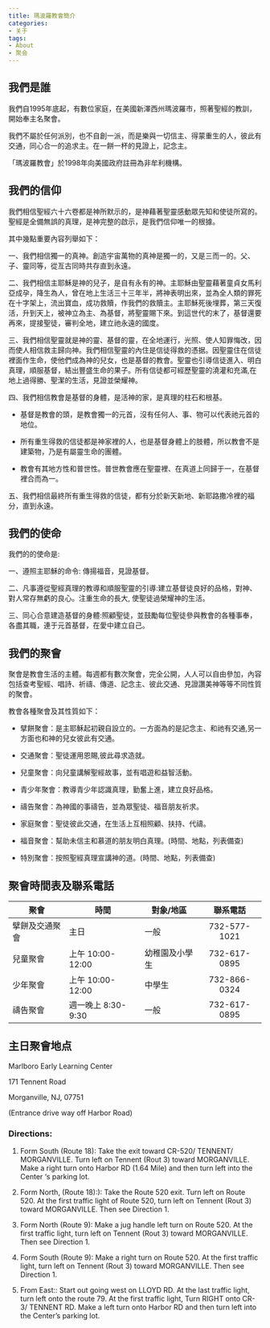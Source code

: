 ```yaml
---
title: 瑪波羅教會簡介
categories: 
- 关于
tags:
- About
- 聚会
---
```


## 我們是誰

我們自1995年底起，有數位家庭，在美國新澤西州瑪波羅市，照著聖經的教訓，開始奉主名聚會。

我們不屬於任何派別，也不自創一派，而是樂與一切信主、得蒙重生的人，彼此有交通，同心合一的追求主。在一餅一杯的見證上，記念主。

「瑪波羅教會」於1998年向美國政府註冊為非牟利機構。

## 我們的信仰 

我們相信聖經六十六卷都是神所默示的，是神藉著聖靈感動眾先知和使徒所寫的。聖經是全備無誤的真理，是神完整的啟示，是我們信仰唯一的根據。

其中幾點重要內容列舉如下：

一、我們相信獨一的真神。創造宇宙萬物的真神是獨一的，又是三而一的。父、子、靈同等，從亙古同時共存直到永遠。

二、我們相信主耶穌是神的兒子，是自有永有的神。主耶穌由聖靈藉著童貞女馬利亞成孕，降生為人，曾在地上生活三十三年半，將神表明出來，並為全人類的罪死在十字架上，流出寶血，成功救贖，作我們的救贖主。主耶穌死後埋葬，第三天復活，升到天上，被神立為主、為基督，將聖靈賜下來。到這世代的末了，基督還要再來，提接聖徒，審判全地，建立祂永遠的國度。

三、我們相信聖靈就是神的靈、基督的靈，在全地運行，光照、使人知罪悔改，因而使人相信救主歸向神。我們相信聖靈的內住是信徒得救的憑据。因聖靈住在信徒裡面作生命，使他們成為神的兒女，也是基督的教會。聖靈也引導信徒進入、明白真理，順服基督，結出豐盛生命的果子。所有信徒都可經歷聖靈的澆灌和充滿,在地上過得勝、聖潔的生活，見證並榮耀神。

四、我們相信教會是基督的身體，是活神的家，是真理的柱石和根基。

*    基督是教會的頭，是教會獨一的元首，沒有任何人、事、物可以代表祂元首的地位。

*  所有重生得救的信徒都是神家裡的人，也是基督身體上的肢體，所以教會不是建築物，乃是有屬靈生命的團體。

*   教會有其地方性和普世性。普世教會應在聖靈裡、在真道上同歸于一，在基督裡合而為一。

五、我們相信最終所有重生得救的信徒，都有分於新天新地、新耶路撒冷裡的福分，直到永遠。


## 我們的使命

我們的的使命是:

一、遵照主耶穌的命令:  傳揚福音，見證基督。

二、凡事遵從聖經真理的教導和順服聖靈的引導:建立基督徒良好的品格，對神、對人常存無虧的良心。注重生命的長大, 使聖徒過榮耀神的生活。

三、同心合意建造基督的身體:照顧聖徒，並鼓勵每位聖徒參與教會的各種事奉，各盡其職，連于元首基督，在愛中建立自己。

## 我們的聚會

聚會是教會生活的主體。每週都有數次聚會，完全公開，人人可以自由參加，內容包括查考聖經、唱詩、祈禱、傳道、記念主、彼此交通、見證讚美神等等不同性質的聚會。

教會各種聚會及其性質如下：

*  擘餅聚會：是主耶穌起初親自設立的。一方面為的是記念主、和祂有交通,另一方面也和神的兒女彼此有交通。

*  交通聚會：聖徒運用恩賜,彼此尋求造就。

*  兒童聚會：向兒童講解聖經故事，並有唱遊和益智活動。

*  青少年聚會：教導青少年認識真理，勤奮上進，建立良好品格。

*  禱告聚會：為神國的事禱告，並為眾聖徒、福音朋友祈求。

*  家庭聚會：聖徒彼此交通，在生活上互相照顧、扶持、代禱。

*  福音聚會：幫助未信主和慕道的朋友明白真理。(時間、地點，列表備查)

*  特別聚會：按照聖經真理宣講神的道。(時間、地點，列表備查)

## 聚會時間表及聯系電話

|  聚會         |  時間             |  對象/地區                |  聯系電話    |
|---------------|------------------|--------------------------|:-------------:|
| 擘餅及交通聚會 |主日               |一般                      |732-577-1021   |
| 兒童聚會       |上午 10:00-12:00  |幼稚園及小學生             |732-617-0895   |
| 少年聚會       |上午 10:00-12:00  |中學生                     |732-866-0324   |
| 禱告聚會       |週一晚上 8:30-9:30 |一般                      |732-617-0895   |

## 主日聚會地点  

Marlboro Early Learning Center

171 Tennent Road

Morganville, NJ, 07751

(Entrance drive way off Harbor Road) 
 
### Directions:

1.  Form South (Route 18): Take the exit toward CR-520/ TENNENT/ MORGANVILLE. Turn left on Tennent (Rout 3) toward MORGANVILLE.  Make a right turn onto Harbor RD  (1.64 Mile) and then turn left into the Center ‘s parking lot.

2.  Form North, (Route 18):): Take the Route 520 exit. Turn left on Route 520.  At the first traffic light of Route 520, turn left on Tennent (Rout 3) toward MORGANVILLE.  Then see Direction 1.

3.  Form North (Route 9): Make a jug handle left turn on Route 520. At the first traffic light, turn left on Tennent (Rout 3) toward MORGANVILLE. Then see Direction 1.

4.  Form South (Route 9): Make a right turn on Route 520. At the first traffic light, turn left on Tennent (Rout 3) toward MORGANVILLE. Then see Direction 1.

5.  From East::  Start out going west on LLOYD RD. At the last traffic light, turn left onto the route 79.  At the first traffic light, Turn RIGHT onto CR-3/ TENNENT RD. Make a left turn onto Harbor RD and then turn left into the Center’s parking lot.
